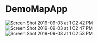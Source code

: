 # DemoMapApp
![Screen Shot 2019-09-03 at 1 02 42 PM](https://user-images.githubusercontent.com/53354158/64168154-3646f600-ce4b-11e9-8d34-66e22ac56709.png)
![Screen Shot 2019-09-03 at 1 02 47 PM](https://user-images.githubusercontent.com/53354158/64168155-3646f600-ce4b-11e9-801c-31bf275046ce.png)
![Screen Shot 2019-09-03 at 1 02 53 PM](https://user-images.githubusercontent.com/53354158/64168157-3646f600-ce4b-11e9-8278-6d5e6b3cff61.png)

